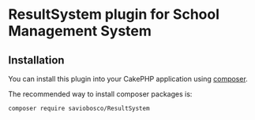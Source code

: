 # ResultSystem plugin for School Management System

## Installation

You can install this plugin into your CakePHP application using [composer](http://getcomposer.org).

The recommended way to install composer packages is:

```
composer require saviobosco/ResultSystem
```
